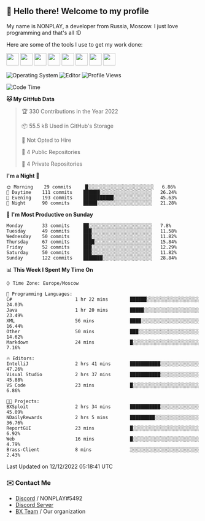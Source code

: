 ## :wave: Hello there! Welcome to my profile

My name is NONPLAY, a developer from Russia, Moscow. I just love programming and that's all :D

Here are some of the tools I use to get my work done:

<kbd><img height="32" src="https://img.icons8.com/color/2x/visual-studio-code-2019.png"></kbd>
<kbd><img height="32" src="https://img.icons8.com/color/2x/linux.png"></kbd>
<kbd><img height="32" src="https://img.icons8.com/fluent/2x/console.png"></kbd>
<kbd><img height="32" src="https://img.icons8.com/color/2x/open-source.png"></kbd>
<kbd><img height="32" src="https://img.icons8.com/color/2x/git.png"></kbd>
<kbd><img height="32" src="https://img.icons8.com/color/2x/nginx.png"></kbd>
<a href="?#gh-light-mode-only"><kbd><img height="32" src="https://img.icons8.com/metro/2x/mysql.png"></kbd></a>
<a href="?#gh-dark-mode-only"><kbd><img height="32" src="https://img.icons8.com/FFFFFF/metro/2x/mysql.png"></kbd></a>

![Operating System](https://img.shields.io/badge/OS-Windows%2010%20Pro-informational?style=for-the-badge&logo=Windows&logoColor=white&color=007ec6)
![Editor](https://img.shields.io/badge/Editor-VS%20Code-informational?style=for-the-badge&logo=Visual%20Studio%20Code&logoColor=white&color=007ec6)
![Profile Views](https://komarev.com/ghpvc/?username=NONPLAYT&color=blue&style=for-the-badge)

<!--START_SECTION:waka-->
![Code Time](http://img.shields.io/badge/Code%20Time-16%20hrs%2059%20mins-blue)

**🐱 My GitHub Data** 

> 🏆 330 Contributions in the Year 2022
 > 
> 📦 55.5 kB Used in GitHub's Storage 
 > 
> 🚫 Not Opted to Hire
 > 
> 📜 4 Public Repositories 
 > 
> 🔑 4 Private Repositories  
 > 
**I'm a Night 🦉** 

```text
🌞 Morning    29 commits     █░░░░░░░░░░░░░░░░░░░░░░░░   6.86% 
🌆 Daytime    111 commits    ██████░░░░░░░░░░░░░░░░░░░   26.24% 
🌃 Evening    193 commits    ███████████░░░░░░░░░░░░░░   45.63% 
🌙 Night      90 commits     █████░░░░░░░░░░░░░░░░░░░░   21.28%

```
📅 **I'm Most Productive on Sunday** 

```text
Monday       33 commits     ██░░░░░░░░░░░░░░░░░░░░░░░   7.8% 
Tuesday      49 commits     ███░░░░░░░░░░░░░░░░░░░░░░   11.58% 
Wednesday    50 commits     ███░░░░░░░░░░░░░░░░░░░░░░   11.82% 
Thursday     67 commits     ████░░░░░░░░░░░░░░░░░░░░░   15.84% 
Friday       52 commits     ███░░░░░░░░░░░░░░░░░░░░░░   12.29% 
Saturday     50 commits     ███░░░░░░░░░░░░░░░░░░░░░░   11.82% 
Sunday       122 commits    ███████░░░░░░░░░░░░░░░░░░   28.84%

```


📊 **This Week I Spent My Time On** 

```text
⌚︎ Time Zone: Europe/Moscow

💬 Programming Languages: 
C#                       1 hr 22 mins        ██████░░░░░░░░░░░░░░░░░░░   24.03% 
Java                     1 hr 20 mins        █████░░░░░░░░░░░░░░░░░░░░   23.49% 
XML                      56 mins             ████░░░░░░░░░░░░░░░░░░░░░   16.44% 
Other                    50 mins             ███░░░░░░░░░░░░░░░░░░░░░░   14.62% 
Markdown                 24 mins             █░░░░░░░░░░░░░░░░░░░░░░░░   7.16%

🔥 Editors: 
IntelliJ                 2 hrs 41 mins       ███████████░░░░░░░░░░░░░░   47.26% 
Visual Studio            2 hrs 37 mins       ███████████░░░░░░░░░░░░░░   45.88% 
VS Code                  23 mins             █░░░░░░░░░░░░░░░░░░░░░░░░   6.86%

🐱‍💻 Projects: 
BXSploit                 2 hrs 34 mins       ███████████░░░░░░░░░░░░░░   45.09% 
NDailyRewards            2 hrs 5 mins        █████████░░░░░░░░░░░░░░░░   36.76% 
ReportGUI                23 mins             █░░░░░░░░░░░░░░░░░░░░░░░░   6.92% 
Web                      16 mins             █░░░░░░░░░░░░░░░░░░░░░░░░   4.79% 
Brass-Client             8 mins              ░░░░░░░░░░░░░░░░░░░░░░░░░   2.43%

```


 Last Updated on 12/12/2022 05:18:41 UTC
<!--END_SECTION:waka-->

### ✉️ Contact Me

- [Discord](https://discord.com/users/597087584090587177) / NONPLAY#5492
- [Discord Server](https://discord.gg/p7cxhw7E2M)
- [BX Team](https://github.com/BX-Team) / Our organization